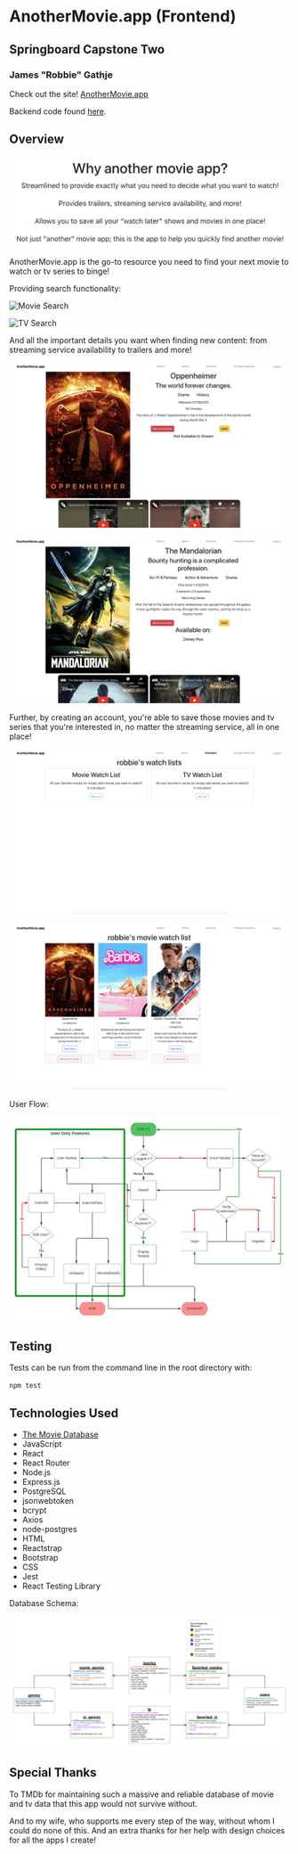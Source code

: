 # AnotherMovie.app (Frontend)

## Springboard Capstone Two

### James "Robbie" Gathje

Check out the site! [AnotherMovie.app](https://anothermovie.app)

Backend code found [here](https://github.com/robbiegathje/movie-database).

## Overview

![Site Welcome](docs/site_welcome.png)

AnotherMovie.app is the go-to resource you need to find your next movie to watch or tv series to binge!

Providing search functionality:

![Movie Search](docs/movie_search.png)

![TV Search](docs/tv_search.png)

And all the important details you want when finding new content: from streaming service availability to trailers and more!

![Movie Details](docs/movie_details.png)

![TV Details](docs/tv_details.png)

Further, by creating an account, you're able to save those movies and tv series that you're interested in, no matter the streaming service, all in one place!

![Personal Watch Lists](docs/favorite_lists.png)

![Favorites](docs/favorites.png)

User Flow:

![User Flow Diagram](docs/user_flow_diagram.png)

## Testing

Tests can be run from the command line in the root directory with:

`npm test`

## Technologies Used

* [The Movie Database](https://developer.themoviedb.org/docs)
* JavaScript
* React
* React Router
* Node.js
* Express.js
* PostgreSQL
* jsonwebtoken
* bcrypt
* Axios
* node-postgres
* HTML
* Reactstrap
* Bootstrap
* CSS
* Jest
* React Testing Library

Database Schema:

![Database Schema Diagram](docs/database_schema.png)

## Special Thanks

To TMDb for maintaining such a massive and reliable database of movie and tv data that this app would not survive without.

And to my wife, who supports me every step of the way, without whom I could do none of this. And an extra thanks for her help with design choices for all the apps I create!